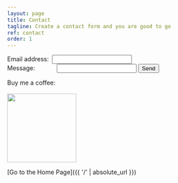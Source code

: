 ```yaml
---
layout: page
title: Contact
tagline: Create a contact form and you are good to go
ref: contact
order: 1
---
```


<form action="https://formspree.io/f/xyybwdgg" method="POST">
  Email address: &nbsp;<input type="text" name="name">
  <br>
  Message: &nbsp;&nbsp;&nbsp;&nbsp;&nbsp;&nbsp;&nbsp;&nbsp;&nbsp;&nbsp;&nbsp;&nbsp;<input type="email" name="_replyto">
  <input type="submit" value="Send">
</form>

Buy me a coffee:
<br>
<br>
<a href="https://www.blockonomics.co/pay-url/30745ee8144a11eb" class="blockoPayBtn" data-toggle="modal" data-uid=30745ee8144a11eb><img width=160 src="https://www.blockonomics.co/img/pay_with_bitcoin_medium.png"></a>

[Go to the Home Page]({{ '/' | absolute_url }})
